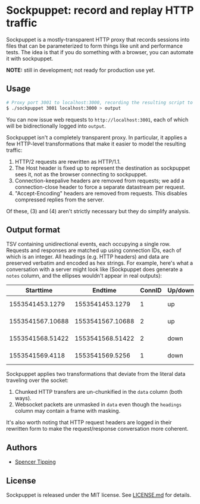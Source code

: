 # Sockpuppet: record and replay HTTP traffic
Sockpuppet is a mostly-transparent HTTP proxy that records sessions into files
that can be parameterized to form things like unit and performance tests. The
idea is that if you do something with a browser, you can automate it with
sockpuppet.

**NOTE:** still in development; not ready for production use yet.


## Usage
```sh
# Proxy port 3001 to localhost:3000, recording the resulting script to output:
$ ./sockpuppet 3001 localhost:3000 > output
```

You can now issue web requests to `http://localhost:3001`, each of which will be
bidirectionally logged into `output`.

Sockpuppet isn't a completely transparent proxy. In particular, it applies a few
HTTP-level transformations that make it easier to model the resulting traffic:

1. HTTP/2 requests are rewritten as HTTP/1.1.
2. The Host header is fixed up to represent the destination as sockpuppet sees
   it, not as the browser connecting to sockpuppet.
3. Connection-keepalive headers are removed from requests; we add a
   connection-close header to force a separate datastream per request.
4. "Accept-Encoding" headers are removed from requests. This disables compressed
   replies from the server.

Of these, (3) and (4) aren't strictly necessary but they do simplify analysis.


## Output format
TSV containing unidirectional events, each occupying a single row. Requests and
responses are matched up using connection IDs, each of which is an integer. All
headings (e.g. HTTP headers) and data are preserved verbatim and encoded as hex
strings. For example, here's what a conversation with a server might look like
(Sockpuppet does generate a `notes` column, and the ellipses wouldn't appear in
real outputs):

| Starttime        | Endtime          | ConnID | Up/down | State  | Notes           | Headings     | Data      |
| ---------------- | ---------------- | ------ | ------- | -------| --------------- | ------------ | --------- |
| 1553541453.1279  | 1553541453.1279  | 1      | up      | `http` | GET / HTTP/1.1  | `4745542`... |           |
| 1553541567.10688 | 1553541567.10688 | 2      | up      | `http` | GET /favico...  | `4745542`... |           |
| 1553541568.51422 | 1553541568.51422 | 2      | down    | `http` | HTTP/1.1 404... | `4854545`... |           |
| 1553541569.4118  | 1553541569.5256  | 1      | down    | `http` | HTTP/1.1 200 OK | `4854545`... | `3c21`... |

Sockpuppet applies two transformations that deviate from the literal data
traveling over the socket:

1. Chunked HTTP transfers are un-chunkified in the `data` column (both ways).
2. Websocket packets are unmasked in `data` even though the `headings` column
   may contain a frame with masking.

It's also worth noting that HTTP request headers are logged in their rewritten
form to make the request/response conversation more coherent.


## Authors
- [Spencer Tipping](https://github.com/spencertipping)


## License
Sockpuppet is released under the MIT license. See [LICENSE.md](LICENSE.md) for
details.
